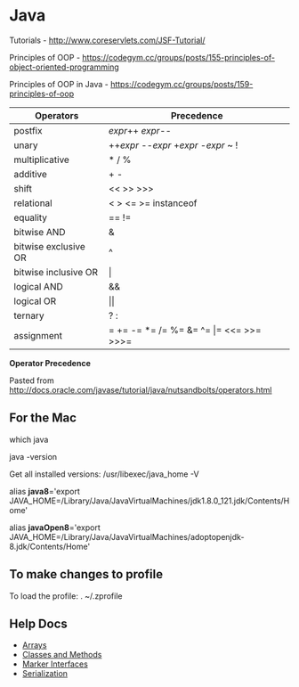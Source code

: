 # Java

Tutorials - http://www.coreservlets.com/JSF-Tutorial/

Principles of OOP - https://codegym.cc/groups/posts/155-principles-of-object-oriented-programming

Principles of OOP in Java - https://codegym.cc/groups/posts/159-principles-of-oop

| **Operators**        | **Precedence**                          |
| -------------------- | --------------------------------------- |
| postfix              | *expr*++ *expr*--                       |
| unary                | ++*expr* --*expr* +*expr* -*expr* ~ !   |
| multiplicative       | * / %                                   |
| additive             | + -                                     |
| shift                | << >> >>>                               |
| relational           | < > <= >= instanceof                    |
| equality             | == !=                                   |
| bitwise AND          | &                                       |
| bitwise exclusive OR | ^                                       |
| bitwise inclusive OR | \|                                      |
| logical AND          | &&                                      |
| logical OR           | \|\|                                    |
| ternary              | ? :                                     |
| assignment           | = += -= *= /= %= &= ^= \|= <<= >>= >>>= |

**Operator Precedence** 

Pasted from <http://docs.oracle.com/javase/tutorial/java/nutsandbolts/operators.html>



## For the Mac

which java

java -version

Get all installed versions: /usr/libexec/java_home -V

alias **java8**='export JAVA_HOME=/Library/Java/JavaVirtualMachines/jdk1.8.0_121.jdk/Contents/Home'

alias **javaOpen8**='export JAVA_HOME=/Library/Java/JavaVirtualMachines/adoptopenjdk-8.jdk/Contents/Home'

## To make changes to profile

To load the profile: . ~/.zprofile

## Help Docs

- [Arrays](Java/arrays.md)
- [Classes and Methods](Java/classes-methods.md)
- [Marker Interfaces](Java/marker-interfaces.md)
- [Serialization](Java/serialization.md)

